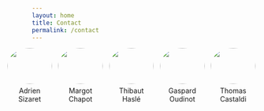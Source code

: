 ```yaml
---
layout: home
title: Contact
permalink: /contact
---
```


<div class="gallery">
    <div class="image">
        <img src="{{ site.baseurl }}/assets/img/Adrien.jpeg">
        <p>Adrien Sizaret</p>
    </div>
    <div class="image">
        <img src="chemin_vers_image_2.jpg">
        <p>Margot Chapot</p>
    </div>
    <div class="image">
        <img src="chemin_vers_image_3.jpg">
        <p>Thibaut Haslé</p>
    </div>
    <div class="image">
        <img src="chemin_vers_image_4.jpg">
        <p>Gaspard Oudinot</p>
    </div>
    <div class="image">
        <img src="chemin_vers_image_5.jpg">
        <p>Thomas Castaldi</p>
    </div>
</div>


<style>
.gallery {
    display: flex;
    flex-wrap: wrap;
    justify-content: space-between;
    margin-left: -50px; /* Compenser l'espacement négatif pour aligner avec le container */
    margin-right: 50px; /* Compenser l'espacement négatif pour aligner avec le container */
}

.image {
    width: 18%;
    margin-bottom: 20px; /* Espacement en bas de chaque image */
    text-align: center;
    margin-right: 10px; /* Espacement horizontal entre les images */
}

.image:last-child {
    margin-right: 0; /* Supprime l'espacement à droite de la dernière image */
}


.image img {
    width: 100%;
    height: auto;
    border-radius: 50%;
}

.image p {
    margin-top: 5px;
    font-size: 14px;
}
</style>
